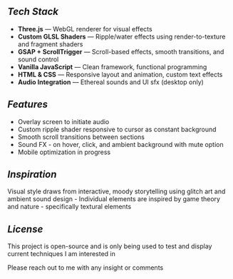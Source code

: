 ## *Tech Stack* 

- **Three.js** — WebGL renderer for visual effects
- **Custom GLSL Shaders** — Ripple/water effects using render-to-texture and fragment shaders
- **GSAP + ScrollTrigger** — Scroll-based effects, smooth transitions, and sound control
- **Vanilla JavaScript** — Clean framework, functional programming
- **HTML & CSS** — Responsive layout and animation, custom text effects
- **Audio Integration** — Ethereal sounds and UI sfx (desktop only)

## *Features*

- Overlay screen to initiate audio
- Custom ripple shader responsive to cursor as constant background
- Smooth scroll transitions between sections
- Sound FX - on hover, click, and ambient background with mute option
- Mobile optimization in progress

## *Inspiration*

Visual style draws from interactive, moody storytelling using glitch art and ambient sound design -
Individual elements are inspired by game theory and nature - specifically textural elements

## *License*

This project is open-source and is only being used to test and display current techniques I am interested in

Please reach out to me with any insight or comments
